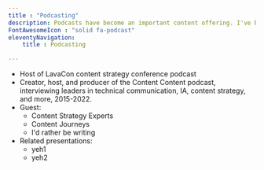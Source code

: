 ```yaml
---
title : "Podcasting"
description: Podcasts have become an important content offering. I've been a host, producer, and guest.
FontAwesomeIcon : "solid fa-podcast"
eleventyNavigation:
    title : Podcasting

---
```


- Host of LavaCon content strategy conference podcast
- Creator, host, and producer of the Content Content podcast, interviewing leaders in technical communication, IA, content strategy, and more, 2015-2022.
- Guest:
  - Content Strategy Experts
  - Content Journeys
  - I'd rather be writing
- Related presentations:
  - yeh1
  - yeh2
